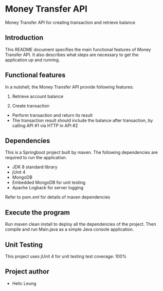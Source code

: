 # Money Transfer API #
Money Transfer API for creating transaction and retrieve balance

## Introduction ##

This README document specifies the main functional features of Money Transfer API.
It also describes what steps are necessary to get the application up and running.

## Functional features ##

In a nutshell, the Money Transfer API provide following features:

 1. Retrieve account balance

 2. Create transaction
* Perform transaction and return its result
* The transaction result should include the balance after transaction, by calling API #1 via HTTP in API #2

## Dependencies ##

This is a Springboot project built by maven. The following dependencies are required to run the application.

* JDK 8 standard library
* jUnit 4
* MongoDB
* Embedded MongoDB for unit testing
* Apache Logback for server logging

Refer to pom.xml for details of maven dependencies

## Execute the program ##

Run maven clean install to deploy all the dependencies of the project.
Then compile and run Main.java as a simple Java console application.

## Unit Testing ##
This project uses jUnit 4 for unit testing
test coverage: 100%

## Project author ##

* Helic Leung